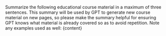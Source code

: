 Summarize the following educational course material in a maximum of three sentences. This summary will be used by GPT to generate new course material on new pages, so please make the summary helpful for ensuring GPT knows what material is already covered so as to avoid repetition. Note any examples used as well: {content}
